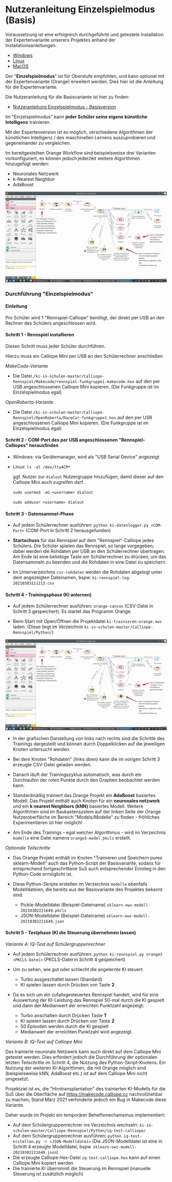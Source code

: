 # Nutzeranleitung Einzelspielmodus (Basis)

Voraussetzung ist eine erfolgreich durchgeführte und getestete Installation der Expertenvariante unserers Projektes anhand der Installationsanleitungen:
* [Windows](./INSTALL-Win.md)
* [Linux](./INSTALL-Lin.md)
* [MacOS](./INSTALL-Mac.md)

Der "__Einzelspielmodus__" ist für Oberstufe empfohlen, und kann optional mit der Expertenvariante (Orange) erweitert werden. Dies hier ist die Anleitung für die Expertenvariante.

Die Nutzeranleitung für die Basisvariante ist hier zu finden:
* [Nutzeranleitung Einzelspielmodus - Basisversion](./Nutzeranleitung-Einzelspielmodus.md)

Im "Einzelspielmodus" kann __jeder Schüler seine eigene künstliche Intelligenz__ trainieren.

Mit der Expertenversion ist es möglich, verschiedene Algorithmen der künstlichen Intelligenz / des maschinellen Lernens auszuprobieren und gegeneinander zu vergleichen.

Im bereitgestellten Orange Workflow sind beispielsweise drei Varianten vorkonfiguriert, es können jedoch jederzeit weitere Algorithmen hinzugefügt werden:
* Neuronales Netzwerk
* k-Nearest Neighbor
* AdaBoost

![Expertenvariante mit Orange](./ki-trainieren-orange.png)

### Durchführung "Einzelspielmodus"

#### Einleitung

Pro Schüler wird 1 "Rennspiel-Calliope" benötigt, der direkt per USB an den Rechner des Schülers angeschlossen wird.

#### Schritt 1 - Rennspiel installieren

Diesen Schritt muss jeder Schüler durchführen.

Hierzu muss ein Calliope Mini per USB an den Schülerrechner anschließen

*MakeCode-Variante*

* Die Datei `/ki-in-schulen-master/Calliope-Rennspiel/Makecode/rennspiel-funkgruppe1-makecode.hex` auf den per USB angeschlossenen Calliope Mini kopieren. (Die Funkgruppe ist im Einzelspielmodus egal)

*OpenRoberta-Variante*

* Die Datei `/ki-in-schulen-master/Calliope-Rennspiel/OpenRoberta/RaceCar-funkgruppe1.hex` auf den per USB angeschlossenen Calliope Mini kopieren. (Die Funkgruppe ist im Einzelspielmodus egal)

#### Schritt 2 - COM-Port des per USB angeschlossenen "Rennspiel-Calliopes" herausfinden

* Windows: via Gerätemanager, wird als "USB Serial Device" angezeigt

* Linux: `ls -al /dev/ttyACM*`

  ggf. Nutzer zur `dialout` Nutzergruppe hinzufügen, damit dieser auf den Calliope Mini auch zugreifen darf.

  `sudo usermod -aG <username> dialout`

  `sudo adduser <username> dialout`

#### Schritt 3 - Datensammel-Phase

* Auf jedem Schülerrechner ausführen: `python ki-datenlogger.py <COM-Port>` (COM-Port in Schritt 2 herausgefunden)

* __Startschuss__ für das Rennspiel auf dem "Rennspiel"-Calliope jedes Schülers. Die Schüler spielen das Rennspiel, so lange vorgegeben; dabei werden die Rohdaten per USB an den Schülerrechner übertragen. Am Ende ist eine beliebige Taste am Schülerrechner zu drücken, um das Datensammeln zu beenden und die Rohdaten in eine Datei zu speichern.

* Im Unterverzeichnis `csv-rohdaten` werden die Rohdaten abgelegt unter dem angezeigten Dateinamen, bspw. `ki-rennspiel-log-20210303111213.csv`

#### Schritt 4 - Trainingsphase (KI anlernen)

* Auf jedem Schülerrechner ausführen: `orange-canvas` (CSV-Datei in Schritt 3 gespeichert). Es startet das Programm Orange.

* Beim Start mit Open/Öffnen die Projektdatei `ki-trainieren-orange.ows` laden. (Diese liegt im Verzeichnis `ki-in-schulen-master/Calliope-Rennspiel/Python/`)

![Expertenvariante mit Orange](./ki-trainieren-orange.png)

* In der grafischen Darstellung von links nach rechts sind die Schritte des Trainings dargestellt und können durch Doppelklicken auf die jeweiligen Knoten untersucht werden.

* Bei dem Knoten "Rohdaten" (links oben) kann die im vorigen Schritt 3 erzeugte CSV-Datei geladen werden.

* Danach läuft der Trainingszyklus automatisch, was durch ein Durchlaufen der roten Punkte durch den Graphen beobachtet werden kann.

* Standardmäßig trainiert das Orange Projekt ein __AdaBoost__ basiertes Modell. Das Projekt enthält auch Knoten für ein __neuronales netzwerk__ und ein __k nearest Neighbors (kNN)__ basiertes Modell. Weitere Algorithmen sind im Baukastensystem auf der linken Seite der Orange Nutzeroberfläche im Bereich "Models/Modelle" zu finden - fröhliches Experimentieren ist hier möglich!

* Am Ende des Trainings - egal welcher Algorithmus - wird im Verzeichnis `modelle` eine Datei namens `orange3-model.pkcls` erstellt.

*Optionale Teilschritte*

* Das Orange Projekt enthält im Knoten "Trainieren und Speichern pures sklearn-Modell" auch das Python-Script der Basisvariante, sodass für entsprechend fortgeschrittene SuS auch entsprechender Einstieg in den Python-Code ermöglicht ist.

* Diese Python-Skripte erstellen im Verzeichnis `modelle` ebenfalls Modelldateien, die bereits aus der Basisvariante des Projektes bekannt sind.
  * Pickle-Modelldatei (Beispiel-Dateiname) `sklearn-ows-modell-20210302221649.pkcls`
  * JSON-Modelldatei (Beispiel-Dateiname) `sklearn-ows-modell-20210302221649.json`

#### Schritt 5 - Testphase (KI die Steuerung übernehmen lassen)

*Variante A: IQ-Test auf Schülergruppenrechner*

* Auf jedem Schülerrechner ausführen: `python ki-rennspiel.py orange3 <PKCLS-Datei>` (PKCLS-Datei in Schritt 4 gespeichert)

* Um zu sehen, wie gut oder schlecht die angelernte KI steuert:

  * Turbo ausgeschaltet lassen (Standard)
  * KI spielen lassen durch Drücken von Taste __2__

* Da es sich um ein zufallsgesteuertes Rennspiel handelt, wird für eine Auswertung der KI-Leistung das Rennspiel 50-mal durch die KI gespielt und dann der Medianwert der erreichten Punktzahl angezeigt:

  * Turbo anschalten durch Drücken Taste __T__
  * KI spielen lassen durch Drücken von Taste __2__
  * 50 Episoden werden durch die KI gespielt
  * Medianwert der erreichten Punktzahl wird angezeigt.

*Variante B: IQ-Test auf Calliope Mini*

Das trainierte neuronale Netzwerk kann auch direkt auf dem Calliope Mini getestet werden. Dies erfordert jedoch die Durchführung der optionalen letzten Teilschritte im Schritt 4, die Nutzung des Python-Skript-Knotens. Ein Nutzung der weiteren KI-Algorithmen, die mit Orange möglich sind (beispielsweise kNN, AdaBoost etc.) ist auf dem Calliope Mini nicht umgesetzt.

Projektziel ist es, die "Hirntransplantation" des trainierten KI-Modells für die SuS über die Oberfläche auf https://makecode.calliope.cc nachvollziehbar zu machen; Stand März 2021 verhinderte jedoch ein Bug in Makecode diese Variante.

Daher wurde im Projekt ein temporärer Behelfsmechanismus implementiert:

* Auf dem Schülergruppenrechner ins Verzeichnis wechseln: `ki-in-schulen-master/Calliope-Rennspiel/Python/iq-test-calliope/`
* Auf dem Schülergruppenrechner ausführen: `python iq-test-erstellen.py -r <JSON-Modelldatei>` (Die JSON-Modelldatei ist eine in Schritt 4 erzeugte Modelldatei, bspw. `sklearn-ows-modell-20210302221649.json`)
* Die erzeugte Calliope Hex-Datei `iq-test-calliope.hex` kann auf einen Calliope Mini kopiert werden
* Die trainierte KI übernimmt die Steuerung im Rennspiel (manuelle Steuerung ist zusätzlich möglich)
